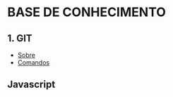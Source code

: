 # BASE DE CONHECIMENTO

## 1. GIT

- [Sobre](git/git.md#git-sobre)
- [Comandos](git/comandos.md)

## Javascript
